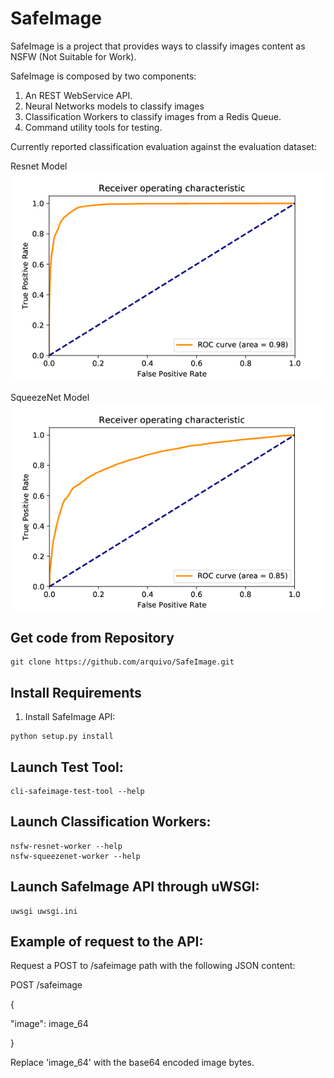 SafeImage
=========

SafeImage is a project that provides ways to classify images content as NSFW (Not Suitable for Work).

SafeImage is composed by two components:

1. An REST WebService API.
2. Neural Networks models to classify images
3. Classification Workers to classify images from a Redis Queue.
4. Command utility tools for testing.

Currently reported classification evaluation against the evaluation dataset:

Resnet Model
![resnet](https://github.com/arquivo/SafeImage/blob/master/docs/Resnet_NSFW_ROC.png?raw=true "ResnetNSFW ROC")

SqueezeNet Model
![squeezenet](https://github.com/arquivo/SafeImage/blob/master/docs/SqueezeNet_NSFW_ROC.png?raw=true "SqueezeNetNSFW ROC")


Get code from Repository
------------------------

``` sourceCode
git clone https://github.com/arquivo/SafeImage.git
```

Install Requirements
--------------------
1. Install SafeImage API:

``` sourceCode
python setup.py install
```

Launch Test Tool:
----------
``` sourceCode
cli-safeimage-test-tool --help
```

Launch Classification Workers:
------------------------------
``` sourceCode
nsfw-resnet-worker --help
nsfw-squeezenet-worker --help
```



Launch SafeImage API through uWSGI:
----------------------------------

``` sourceCode
uwsgi uwsgi.ini
```

Example of request to the API:
------------------------------
Request a POST to /safeimage path with the following JSON content:

POST /safeimage

{

  "image": image_64
  
}

Replace 'image_64' with the base64 encoded image bytes.






